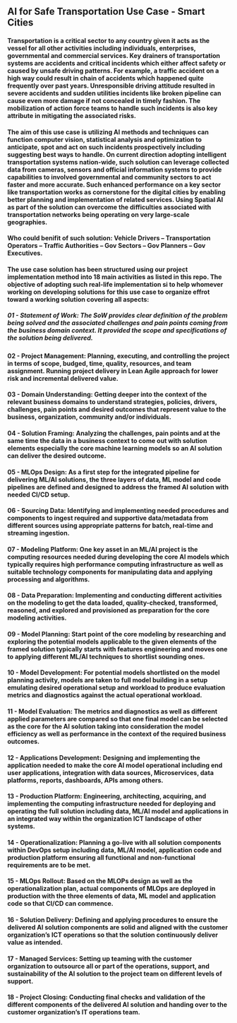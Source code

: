 ## AI for Safe Transportation Use Case - Smart Cities
#### Transportation is a critical sector to any country given it acts as the  vessel for all other activities including individuals, enterprises, governmental and commercial services. Key drainers of transportation systems are accidents and critical incidents which either affect safety or caused by unsafe driving patterns. For example, a traffic accident on a high way could result in chain of accidents which happened quite frequently over past years. Unresponsible driving attitude resulted in severe accidents and sudden utilities incidents like broken pipeline can cause even more damage if not concealed in timely fashion. The mobilization of action force teams to handle such incidents is also key attribute in mitigating the associated risks. 

<p></p>

#### The aim of this use case is utilizing AI methods and techniques can function computer vision, statistical analysis and optimization to anticipate, spot and act on such incidents prospectively including suggesting best ways to handle. On current direction adopting intelligent transportation systems nation-wide, such solution can leverage collected data from cameras, sensors and official information systems to provide capabilities to involved governmental and community sectors to act faster and more accurate. Such enhanced performance on a key sector like transportation works as cornerstone for the digital cities by enabling better planning and implementation of related services. Using Spatial AI as part of the solution can overcome the difficulties associated with transportation networks being operating on very large-scale geographies.  

<p></p>

#### Who could benifit of such solution: Vehicle Drivers – Transportation Operators – Traffic Authorities – Gov Sectors – Gov Planners – Gov Executives.

<p></p>

#### The use case solution has been structured using our project implementation method into 18 main activities as listed in this repo. The objective of adopting such real-life implementation si to help whomever working on developing solutions for this use case to organize effrot toward a working solution covering all aspects:

##### 01 - Statement of Work: The SoW provides clear definition of the problem being solved and the associated challenges and pain points coming from the business domain context. It provided the scope and specifications of the solution being delivered.
#### 02 - Project Management: Planning, executing, and controlling the project in terms of scope, budged, time, quality, resources, and team assignment. Running project delivery in Lean Agile approach for lower risk and incremental delivered value.
#### 03 - Domain Understanding: Getting deeper into the context of the relevant business domains to understand strategies, policies, drivers, challenges, pain points and desired outcomes that represent value to the business, organization, community and/or individuals.
#### 04 - Solution Framing: Analyzing the challenges, pain points and at the same time the data in a business context to come out with solution elements especially the core machine learning models so an AI solution can deliver the desired outcome.
#### 05 - MLOps Design: As a first step for the integrated pipeline for delivering ML/AI solutions, the three layers of data, ML model and code pipelines are defined and designed to address the framed AI solution with needed CI/CD setup.
#### 06 - Sourcing Data: Identifying and implementing needed procedures and components to ingest required and supportive data/metadata from different sources using appropriate patterns for batch, real-time and streaming ingestion.
#### 07 - Modeling Platform: One key asset in an ML/AI project is the computing resources needed during developing the core AI models which typically requires high performance computing infrastructure as well as suitable technology components for manipulating data and applying processing and algorithms.
#### 08 - Data Preparation: Implementing and conducting different activities on the modeling to get the data loaded, quality-checked, transformed, reasoned, and explored and provisioned as preparation for the core modeling activities.
#### 09 - Model Planning: Start point of the core modeling by researching and exploring the potential models applicable to the given elements of the framed solution typically starts with features engineering and moves one to applying different ML/AI techniques to shortlist sounding ones.
#### 10 - Model Development: For potential models shortlisted on the model planning activity, models are taken to full model building in a setup emulating desired operational setup and workload to produce evaluation metrics and diagnostics against the actual operational workload.
#### 11 - Model Evaluation: The metrics and diagnostics as well as different applied parameters are compared so that one final model can be selected as the core for the AI solution taking into consideration the model efficiency as well as performance in the context of the required business outcomes.
#### 12 - Applications Development: Designing and implementing the application needed to make the core AI model operational including end user applications, integration with data sources, Microservices, data platforms, reports, dashboards, APIs among others.
#### 13 - Production Platform: Engineering, architecting, acquiring, and implementing the computing infrastructure needed for deploying and operating the full solution including data, ML/AI model and applications in an integrated way within the organization ICT landscape of other systems.
#### 14 - Operationalization: Planning a go-live with all solution components within DevOps setup including data, ML/AI model, application code and production platform ensuring all functional and non-functional requirements are to be met.
#### 15 - MLOps Rollout: Based on the MLOPs design as well as the operationalization plan, actual components of MLOps are deployed in production with the three elements of data, ML model and application code so that CI/CD can commence.
#### 16 - Solution Delivery: Defining and applying procedures to ensure the delivered AI solution components are solid and aligned with the customer organization’s ICT operations so that the solution continuously deliver value as intended.
#### 17 - Managed Services: Setting up teaming with the customer organization to outsource all or part of the operations, support, and sustainability of the AI solution to the project team on different levels of support.
#### 18 - Project Closing: Conducting final checks and validation of the different components of the delivered AI solution and handing over to the customer organization’s IT operations team.